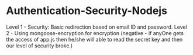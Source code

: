 # Authentication-Security-Nodejs

Level 1 - Security: Basic redirection based on email ID and password.
Level 2 - Using mongoose-encryption for encryption (negative - if anyOne gets the access of app.js then he/she will able to read the secret key and then our level of security broke.)
